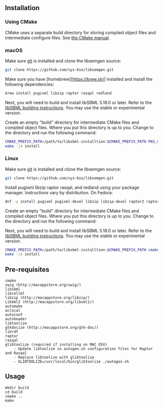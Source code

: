 ## Installation

### Using CMake

CMake uses a separate build directory for storing compiled object files and intermediate configure files. See [the CMake manual](https://cmake.org/runningcmake/).

### macOS

Make sure [git](https://git-scm.com/) is installed and clone the libsemgen source:

```bash
git clone https://github.com/sys-bio/libsemgen.git
```

Make sure you have [homebrew][https://brew.sh/] installed and install the following dependencies:

```bash
brew install pugixml libzip raptor rasqal redland
```

Next, you will need to build and install libSBML 5.18.0 or later. Refer to the [libSBML building instructions](http://sbml.org/Software/libSBML). You may use the stable or experimental version.

Create an empty "build" directory for intermediate CMake files and compiled object files. Where you put this directory is up to you. Change to the directory and run the following command:

```bash
CMAKE_PREFIX_PATH=/path/to/libsbml-installtion:$CMAKE_PREFIX_PATH PKG_CONFIG_PATH=/usr/local/Cellar/redland/1.0.17_1/lib/pkgconfig:$_PKG_CONFIG_PATH cmake -DCMAKE_BUILD_TYPE=Release -DCMAKE_INSTALL_PREFIX=/path/to/libsemgen-install /path/to/libsemgen-src
make -j4 install
```

### Linux

Make sure [git](https://git-scm.com/) is installed and clone the libsemgen source:

```bash
git clone https://github.com/sys-bio/libsemgen.git
```

Install pugixml libzip raptor rasqal, and redland using your package manager. Instructions vary by distribution. On Fedora:

```bash
dnf -y install pugixml pugixml-devel libzip libzip-devel raptor2 raptor2-devel rasqal rasqal-devel redland redland-devel
```

Create an empty "build" directory for intermediate CMake files and compiled object files. Where you put this directory is up to you. Change to the directory and run the following command:

Next, you will need to build and install libSBML 5.18.0 or later. Refer to the [libSBML building instructions](http://sbml.org/Software/libSBML). You may use the stable or experimental version.

```bash
CMAKE_PREFIX_PATH=/path/to/libsbml-installtion:$CMAKE_PREFIX_PATH cmake -DCMAKE_BUILD_TYPE=Release -DCMAKE_INSTALL_PREFIX=/path/to/libsemgen-install /path/to/libsemgen-src
make -j4 install
```

 ## Pre-requisites
    cmake
    swig (http://macappstore.org/swig/)
    libsbml
    libcellml
    libzip (http://macappstore.org/libzip/)
    LibXml2 (http://macappstore.org/libxml2/)
    automake
    aclocal
    autoconf
    autoheader
    libtoolize
    gtkdocize (http://macappstore.org/gtk-doc/)
    librdf
    raptor
    rasqal
    glibtoolize (required if installing on MAC OSX)
        - Update libtoolize in autogen.sh configuration files for Raptor and Rasqal
        - Replace libtoolize with glibtoolize
        - GLIBTOOLIZE=/usr/local/bin/glibtoolize ./autogen.sh



## Usage
    mkdir build
    cd build
    cmake ..
    make
